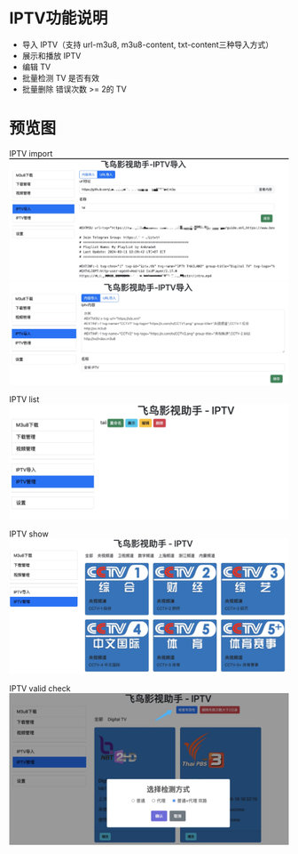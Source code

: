 
# IPTV功能说明


- 导入 IPTV（支持 url-m3u8, m3u8-content, txt-content三种导入方式）
- 展示和播放 IPTV
- 编辑 TV
- 批量检测 TV 是否有效
- 批量删除 错误次数 >= 2的 TV


# 预览图
IPTV import
![FlyBird IPTV import](../images/iptv-import-url.jpg) 
![FlyBird IPTV import](../images/iptv-import-content.jpg) 

IPTV list
![FlyBird IPTV list](../images/iptv-list.jpg) 

IPTV show
![FlyBird IPTV show](../images/iptv-show.jpg) 

IPTV valid check
![FlyBird IPTV valid check](../images/iptv-valid-check.jpg) 